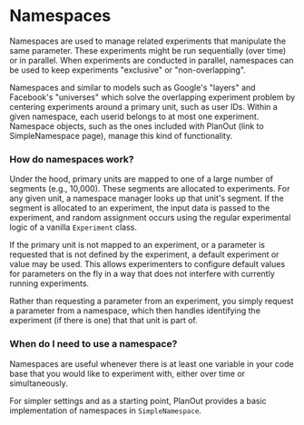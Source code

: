 # Namespaces

Namespaces are used to manage related experiments that manipulate the same parameter. These experiments might be run sequentially (over time) or in parallel. When experiments are conducted in parallel, namespaces can be used to keep experiments "exclusive" or "non-overlapping".


Namespaces and similar to models such as Google's "layers" and Facebook's "universes" which solve the overlapping experiment problem by centering experiments around a primary unit, such as user IDs.  Within a given namespace, each userid belongs to at most one experiment. Namespace objects, such as the ones included with PlanOut (link to SimpleNamespace page), manage this kind of functionality.


### How do namespaces work?
Under the hood, primary units are mapped to one of a large number of segments (e.g., 10,000).
These segments are allocated to experiments. For any given unit, a namespace manager looks up that unit's segment. If the segment is allocated to an experiment, the input data is passed to the experiment, and random assignment occurs using the regular experimental logic of a vanilla `Experiment` class.

If the primary unit is not mapped to an experiment, or a parameter is requested that is not defined by the experiment, a default experiment or value may be used.
 This allows experimenters to configure default values for parameters on the fly in a way that does not interfere with currently running experiments.


Rather than requesting a parameter from an experiment, you simply request a parameter from a namespace, which then handles identifying the experiment (if there is one) that that unit is part of.

### When do I need to use a namespace?
Namespaces are useful whenever there is at least one variable in your code base that you would like to experiment with, either over time or simultaneously.


For simpler settings and as a starting point, PlanOut provides a basic implementation of namespaces in `SimpleNamespace`.
